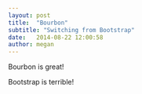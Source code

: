 ```yaml
---
layout: post
title:  "Bourbon"
subtitle: "Switching from Bootstrap"
date:   2014-08-22 12:00:58
author: megan
---
```


Bourbon is great!

<!--break-->

Bootstrap is terrible!